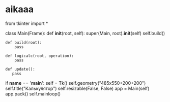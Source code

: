 # aikaaa
from tkinter import *


class Main(Frame):
    def __init__(root, self):
        super(Main, root).__init__(self)
        self.build()

    def build(root):
        pass
 
    def logicalc(root, operation):
        pass

    def update():
       pass


if __name__ == '__main__':
    self = Tk()
    self.geometry("485x550+200+200")
   self.title("Калькулятор")
    self.resizable(False, False)
    app = Main(self)
    app.pack()
    self.mainloop()
